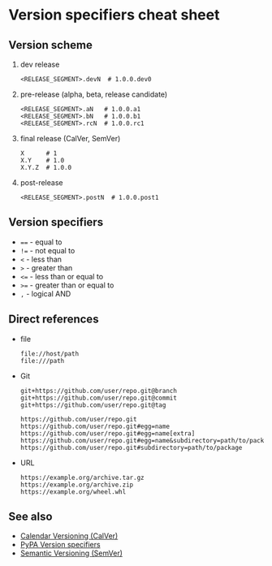 # Version specifiers cheat sheet

## Version scheme

1.  dev release

    ```
    <RELEASE_SEGMENT>.devN  # 1.0.0.dev0
    ```

1.  pre-release (alpha, beta, release candidate)

    ```
    <RELEASE_SEGMENT>.aN   # 1.0.0.a1
    <RELEASE_SEGMENT>.bN   # 1.0.0.b1
    <RELEASE_SEGMENT>.rcN  # 1.0.0.rc1
    ```

1.  final release (CalVer, SemVer)

    ```
    X      # 1
    X.Y    # 1.0
    X.Y.Z  # 1.0.0
    ```

1.  post-release

    ```
    <RELEASE_SEGMENT>.postN  # 1.0.0.post1
    ```

## Version specifiers

*   `==` - equal to
*   `!=` - not equal to
*   `<` - less than
*   `>` - greater than
*   `<=` - less than or equal to
*   `>=` - greater than or equal to
*   `,` - logical AND

## Direct references

*   file

    ```
    file://host/path
    file:///path
    ```

*   Git

    ```
    git+https://github.com/user/repo.git@branch
    git+https://github.com/user/repo.git@commit
    git+https://github.com/user/repo.git@tag

    https://github.com/user/repo.git
    https://github.com/user/repo.git#egg=name
    https://github.com/user/repo.git#egg=name[extra]
    https://github.com/user/repo.git#egg=name&subdirectory=path/to/package
    https://github.com/user/repo.git#subdirectory=path/to/package
    ```

*   URL

    ```
    https://example.org/archive.tar.gz
    https://example.org/archive.zip
    https://example.org/wheel.whl
    ```

## See also

*   [Calendar Versioning (CalVer)](https://calver.org)
*   [PyPA Version specifiers](https://packaging.python.org/en/latest/specifications/version-specifiers)
*   [Semantic Versioning (SemVer)](https://semver.org)
